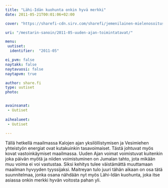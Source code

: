 ```yaml
---
title: "Lähi-Idän kuohunta onkin hyvä merkki"
date: 2011-05-21T00:01:06+02:00

cover: "https://sharefi-cdn.sirv.com/sharefi/jemenilainen-mielenosoitus.jpg"

uri: "/mestarin-sanoin/2011-05-uuden-ajan-toimintatavat/"

menu:
 uutiset:
  identifier:  "2011-05"

ei_pvm: false
naytakk: false
naytavuosi: false
naytapvm: true

author: share.fi
type: uutiset
photo:


avainsanat:
 - Uutiset
 
aihealueet:
 - Uutiset
 
---
```

<p>Tällä hetkellä maailmassa Kalojen ajan yksilöllistymisen ja Vesimiehen yhteistyön energiat ovat kutakuinkin tasavoimaiset. Tästä johtuvat myös kovat vastoinkäymiset maailmassa. Uuden Ajan voimat voimistuvat kuitenkin joka päivän myötä ja niiden voimistuminen on Jumalan tahto, jota mikään muu voima ei voi vastustaa. Siksi kehitys tulee väistämättä muuttamaan maailman hyvyyden tyyssijaksi. Maitreyan tulo juuri tähän aikaan on osa tätä suunnitelmaa, jonka osana nähdään nyt myös Lähi-Idän kuohunta, joka itse asiassa onkin merkki hyvän voitosta pahan yli.</p>